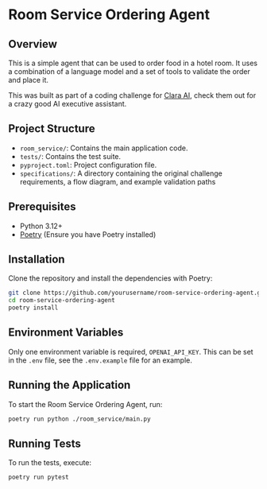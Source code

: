 # Room Service Ordering Agent

## Overview

This is a simple agent that can be used to order food in a hotel room. It uses a combination of a language model and a set of tools to validate the order and place it.

This was built as part of a coding challenge for [Clara AI](https://claralabs.com/), check them out for a crazy good AI executive assistant.

## Project Structure

- `room_service/`: Contains the main application code.
- `tests/`: Contains the test suite.
- `pyproject.toml`: Project configuration file.
- `specifications/`: A directory containing the original challenge requirements, a flow diagram, and example validation paths

## Prerequisites

- Python 3.12+
- [Poetry](https://python-poetry.org/) (Ensure you have Poetry installed)

## Installation

Clone the repository and install the dependencies with Poetry:

```bash
git clone https://github.com/yourusername/room-service-ordering-agent.git
cd room-service-ordering-agent
poetry install
```

## Environment Variables

Only one environment variable is required, `OPENAI_API_KEY`. This can be set in the `.env` file, see the `.env.example` file for an example.

## Running the Application

To start the Room Service Ordering Agent, run:

```bash
poetry run python ./room_service/main.py
```

## Running Tests

To run the tests, execute:

```bash
poetry run pytest
```
